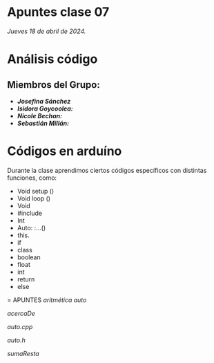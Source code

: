 # Apuntes clase 07
*Jueves 18 de abril de 2024.*


# Análisis código
## Miembros del Grupo:
- ***Josefina Sánchez***
- ***Isidora Goycoolea:***
- ***Nicole Bechan:***
- ***Sebastián Millán:***

# Códigos en arduíno 
Durante la clase aprendimos ciertos códigos específicos con distintas funciones, como:
- Void setup ()
- Void loop ()
- Void
- #include
- Int
- Auto: :...()
- this.
- if
- class
- boolean
- float
- int
- return
- else

= APUNTES 
*aritmética auto*

*acercaDe*

*auto.cpp*

*auto.h*

*sumaResta*

